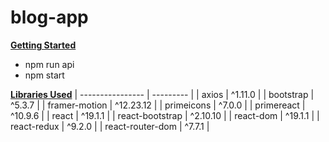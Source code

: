 # blog-app

<b><u>Getting Started</u></b>
- npm run api
- npm start


<b><u>Libraries Used</u></b>
| ---------------- | --------- |
| axios            | ^1.11.0   |
| bootstrap        | ^5.3.7    |
| framer-motion    | ^12.23.12 |
| primeicons       | ^7.0.0    |
| primereact       | ^10.9.6   |
| react            | ^19.1.1   |
| react-bootstrap  | ^2.10.10  |
| react-dom        | ^19.1.1   |
| react-redux      | ^9.2.0    |
| react-router-dom | ^7.7.1    |
